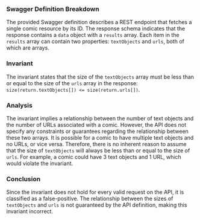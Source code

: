 ### Swagger Definition Breakdown
The provided Swagger definition describes a REST endpoint that fetches a single comic resource by its ID. The response schema indicates that the response contains a `data` object with a `results` array. Each item in the `results` array can contain two properties: `textObjects` and `urls`, both of which are arrays.

### Invariant
The invariant states that the size of the `textObjects` array must be less than or equal to the size of the `urls` array in the response: `size(return.textObjects[]) <= size(return.urls[])`.

### Analysis
The invariant implies a relationship between the number of text objects and the number of URLs associated with a comic. However, the API does not specify any constraints or guarantees regarding the relationship between these two arrays. It is possible for a comic to have multiple text objects and no URLs, or vice versa. Therefore, there is no inherent reason to assume that the size of `textObjects` will always be less than or equal to the size of `urls`. For example, a comic could have 3 text objects and 1 URL, which would violate the invariant.

### Conclusion
Since the invariant does not hold for every valid request on the API, it is classified as a false-positive. The relationship between the sizes of `textObjects` and `urls` is not guaranteed by the API definition, making this invariant incorrect.
